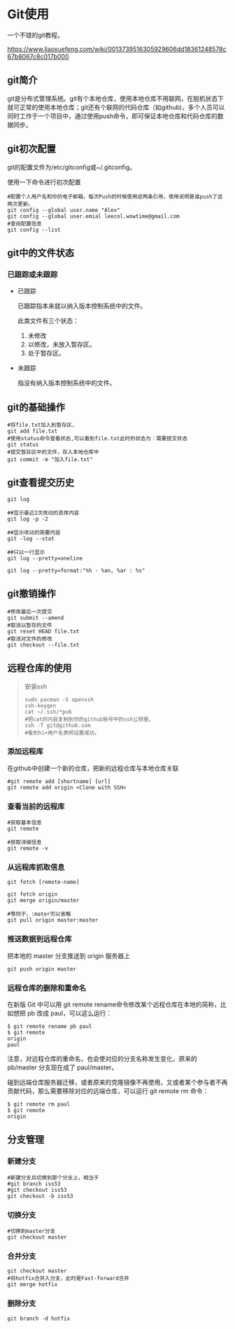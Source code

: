 # Git使用

一个不错的git教程。

https://www.liaoxuefeng.com/wiki/0013739516305929606dd18361248578c67b8067c8c017b000

## git简介

git是分布式管理系统。git有个本地仓库，使用本地仓库不用联网，在脱机状态下就可正常的使用本地仓库；git还有个联网的代码仓库（如github)，多个人员可以同时工作于一个项目中，通过使用push命令，即可保证本地仓库和代码仓库的数据同步。

## git初次配置

git的配置文件为/etc/gitconfig或~/.gitconfig。

使用一下命令进行初次配置

```
#配置个人用户名和你的电子邮箱，每次Push的时候使用这两条引用，使用说明是谁push了这两次更新。
git config --global user.name "Alex"
git config --global user.emial leecol.wowtime@gmail.com
#查阅配置信息
git config --list
```

## git中的文件状态

### 已跟踪或未跟踪

- 已跟踪

  已跟踪指本来就以纳入版本控制系统中的文件。

  此类文件有三个状态：

  1. 未修改
  2. 以修改，未放入暂存区。
  3. 处于暂存区。

- 未跟踪

  指没有纳入版本控制系统中的文件。

## git的基础操作

```git add file.txt
#将file.txt加入到暂存区，
git add file.txt
#使用status命令查看状态,可以看到file.txt此时的状态为：需要提交状态
git status
#提交暂存区中的文件，存入本地仓库中
git commit -m "加入file.txt"
```

## git查看提交历史

```
git log

##显示最近2次改动的具体内容
git log -p -2

##显示改动的简要内容
git -log --stat

##只以一行显示
git log --pretty=oneline

git log --pretty=format:"%h - %an, %ar : %s"
```

## git撤销操作

```
#修改最后一次提交
git submit --amend
#取消以暂存的文件
git reset HEAD file.txt
#取消对文件的修改
git checkout --file.txt
```

## 远程仓库的使用

> 安装ssh
>
> ```
> sudo pacman -S openssh
> ssh-keygen
> cat ~/.ssh/*pub
> #把cat的内容复制到你的github账号中的ssh公钥里。
> ssh -T git@github.com
> #看到hi+用户名表明设置成功。
> ```
>
>

### 添加远程库
在github中创建一个新的仓库，把新的远程仓库与本地仓库关联

```
#git remote add [shortname] [url]
git remote add origin <Clone with SSH>
```

### 查看当前的远程库

```
#获取基本信息
git remote

#获取详细信息
git remote -v
```

### 从远程库抓取信息

```
git fetch [remote-name]

git fetch origin
git merge origin/master

#等同于，:mater可以省略
git pull origin master:master

```

### 推送数据到远程仓库

把本地的 master 分支推送到 origin 服务器上

```
git push origin master
```

### 远程仓库的删除和重命名
在新版 Git 中可以用 git remote rename命令修改某个远程仓库在本地的简称，比如想把 pb 改成 paul，可以这么运行：

```
$ git remote rename pb paul
$ git remote
origin
paul
```

注意，对远程仓库的重命名，也会使对应的分支名称发生变化，原来的 pb/master 分支现在成了 paul/master。

碰到远端仓库服务器迁移，或者原来的克隆镜像不再使用，又或者某个参与者不再贡献代码，那么需要移除对应的远端仓库，可以运行 git remote rm 命令：

```
$ git remote rm paul
$ git remote
origin
```

## 分支管理

### 新建分支

```
#新建分支兵切换到那个分支上，相当于
#git branch iss53
#git checkout iss53
git checkout -b iss53
```

### 切换分支

```
#切换到master分支
git checkout master
```

### 合并分支

```
git checkout master
#将hotfix合并入分支，此时是Fast-forward合并
git merge hotfix
```

### 删除分支

```
git branch -d hotfix
```
